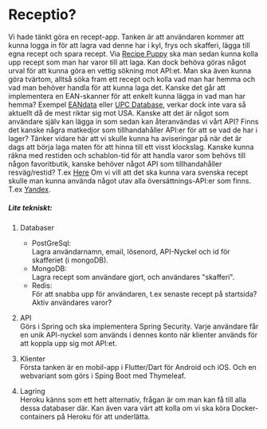 # Receptio?

Vi hade tänkt göra en recept-app. Tanken är att användaren kommer att kunna logga in för att lagra vad denne har i kyl, frys och skafferi, lägga till egna recept och spara recept. Via [Recipe Puppy][1] ska man sedan kunna kolla upp recept som man har varor till att laga. Kan dock behöva göras något urval för att kunna göra en vettig sökning mot API:et. Man ska även kunna göra tvärtom, alltså söka fram ett recept och kolla vad man har hemma och vad man behöver handla för att kunna laga det. Kanske det går att implementera en EAN-skanner för att enkelt kunna lägga in vad man har hemma? Exempel [EANdata][4] eller [UPC Database][5], verkar dock inte vara så aktuellt då de mest riktar sig mot USA. Kanske att det är något som användare själv kan lägga in som sedan kan återanvändas vi vårt API?
Finns det kanske några matkedjor som tillhandahåller API:er för att se vad de har i lager? Tänker vidare här att vi skulle kunna ha aviseringar på när det är dags att börja laga maten för att hinna till ett visst klockslag. Kanske kunna räkna med restiden och schablon-tid för att handla varor som behövs till någon favoritbutik, kanske behöver något API som tillhandahåller resväg/restid? T.ex [Here][2] 
Om vi vill att det ska kunna vara svenska recept skulle man kunna använda något utav alla översättnings-API:er som finns. T.ex [Yandex][3].




##### Lite tekniskt:
1. Databaser
    - PostGreSql: <br> Lagra användarnamn, email, lösenord, API-Nyckel och id för skafferiet (i mongoDB).
    - MongoDB: <br> Lagra recept som användare gjort, och användares "skafferi".
    - Redis: <br> För att snabba upp för användaren, t.ex senaste recept på startsida? Aktiv användares varor?

2. API <br>
Görs i Spring och ska implementera Spring Security. Varje användare får en unik API-nyckel som används i dennes konto när klienter används för att koppla upp sig mot API:et. 

3. Klienter <br>
Första tanken är en mobil-app i Flutter/Dart för Android och iOS. Och en webvariant som görs i Sping Boot med Thymeleaf.

4. Lagring <br>
Heroku känns som ett hett alternativ, frågan är om man kan få till alla dessa databaser där. Kan även vara värt att kolla om vi ska köra Docker-containers på Heroku för att underlätta.

[1]: <http://www.recipepuppy.com/about/api/> "Recipe Puppy"
[2]: <https://developer.here.com/develop/rest-apis> "Here"
[3]: <http://tech.yandex.com> "Yandex"
[4]: <https://eandata.com/> "Eandata"
[5]: <https://upcdatabase.org/api> "UPC Database"
